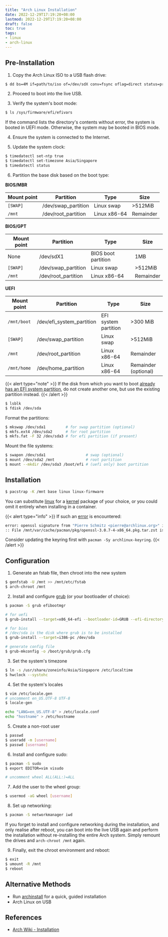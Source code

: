```yaml
---
title: "Arch Linux Installation"
date: 2022-12-29T17:19:20+08:00
lastmod: 2022-12-29T17:19:20+08:00
draft: false
toc: true
tags:
- linux
- arch-linux
---
```


## Pre-Installation

1. Copy the Arch Linux ISO to a USB flash drive:

```bash
$ dd bs=4M if=path/to/iso of=/dev/sdX conv=fsync oflag=direct status=progress
```

2. Proceed to boot into the live USB.

3. Verify the system's boot mode:

```bash
$ ls /sys/firmware/efi/efivars
```

If the command lists the directory's contents without error, the system is booted in
UEFI mode. Otherwise, the system may be booted in BIOS mode.

4. Ensure the system is connected to the Internet.

5. Update the system clock:

```bash
$ timedatectl set-ntp true
$ timedatectl set-timezone Asia/Singapore
$ timedatectl status
```

6. Partition the base disk based on the boot type:

**BIOS/MBR**

| Mount point | Partition           | Type         | Size      |
| ----------- | ------------------- | ------------ | --------- |
| `[SWAP]`    | /dev/swap_partition | Linux swap   | >512MiB   |
| `/mnt`      | /dev/root_partition | Linux x86-64 | Remainder |

**BIOS/GPT**

| Mount point | Partition           | Type                | Size      |
| ----------- | ------------------- | ------------------- | --------- |
| None        | /dev/sdX1           | BIOS boot partition | 1MB       |
| `[SWAP]`    | /dev/swap_partition | Linux swap          | >512MiB   |
| `/mnt`      | /dev/root_partition | Linux x86-64        | Remainder |

**UEFI**

| Mount point | Partition                 | Type                  | Size                 |
| ----------- | ------------------------- | --------------------- | -------------------- |
| `/mnt/boot` | /dev/efi_system_partition | EFI system partition | >300 MiB             |
| `[SWAP]`    | /dev/swap_partition       | Linux swap            | >512MiB              |
| `/mnt`      | /dev/root_partition       | Linux x86-64          | Remainder            |
| `/mnt/home` | /dev/home_partition       | Linux x86-64          | Remainder (optional) |


{{< alert type="note" >}}
If the disk from which you want to boot [already has an EFI system
partition](https://wiki.archlinux.org/title/EFI_system_partition#Check_for_an_existing_partition
"EFI system partition"), do not create another one, but use the existing partition
instead.
{{< /alert >}}

```bash
$ lsblk
$ fdisk /dev/sda
```

Format the partitions:

```bash
$ mkswap /dev/sda1         # for swap partition (optional)
$ mkfs.ext4 /dev/sda2      # for root partition
$ mkfs.fat -F 32 /dev/sda3 # for efi partition (if present)
```

Mount the file systems:

```bash
$ swapon /dev/sda1                  # swap (optional)
$ mount /dev/sda2 /mnt              # root partition
$ mount --mkdir /dev/sda3 /boot/efi # (uefi only) boot partition
```

## Installation

```bash
$ pacstrap -K /mnt base linux linux-firmware
```

You can substitute [linux](https://archlinux.org/packages/?name=linux) for a [kernel](https://wiki.archlinux.org/title/Kernel "Kernel") package of your choice, or you could omit it entirely when installing in a container.


{{< alert type="info" >}}
If such an [error](https://bbs.archlinux.org/viewtopic.php?id=282191) is encountered:

```bash
error: openssl signature from "Pierre Schmitz <pierre@archlinux.org>" is marginal trust
:: File /mnt/var/cache/pacman/pkg/openssl-3.0.7-4-x86_64.pkg.tar.zst is corrupted (invalid or corrupted package (PGP signature)).
```

Consider updating the keyring first with `pacman -Sy archlinux-keyring`.
{{< /alert >}}


## Configuration

1. Generate an fstab file, then chroot into the new system

```bash
$ genfstab -U /mnt >> /mnt/etc/fstab
$ arch-chroot /mnt
```

2. Install and configure [grub](https://wiki.archlinux.org/title/GRUB) (or your
   bootloader of choice):

```bash
$ pacman -S grub efibootmgr

# for uefi
$ grub-install --target=x86_64-efi --bootloader-id=GRUB --efi-directory=/boot --removable

# for bios
# /dev/sda is the disk where grub is to be installed
$ grub-install --target=i386-pc /dev/sda

# generate config file
$ grub-mkconfig -o /boot/grub/grub.cfg
```

3. Set the system's timezone

```bash
$ ln -s /usr/share/zoneinfo/Asia/Singapore /etc/localtime
$ hwclock --systohc
```

4. Set the system's locales

```bash
$ vim /etc/locale.gen
# uncomment en_US.UTF-8 UTF-8
$ locale-gen
```

```bash
echo "LANG=en_US.UTF-8" > /etc/locale.conf
echo "hostname" > /etc/hostname
```

5. Create a non-root user

```bash
$ passwd
$ useradd -m [username]
$ passwd [username]
```

6. Install and configure sudo:

```bash
$ pacman -S sudo
$ export EDITOR=vim visudo

# uncomment wheel ALL(ALL:)=ALL
```

7. Add the user to the wheel group:

```bash
$ usermod -aG wheel [username]
```

8. Set up networking:

```bash
$ pacman -S networkmanager iwd
```

If you forget to install and configure networking during the installation, and
only realise after reboot, you can boot into the live USB again and perform the
installation without re-installing the entire Arch system. Simply remount the
drives and `arch-chroot /mnt` again.

9. Finally, exit the chroot environment and reboot:

```bash
$ exit
$ umount -R /mnt
$ reboot
```

## Alternative Methods

- Run [archinstall](https://github.com/archlinux/archinstall) for a quick,
  guided installation
- Arch Linux on USB

## References
- [Arch Wiki - Installation](https://wiki.archlinux.org/title/installation_guide)
